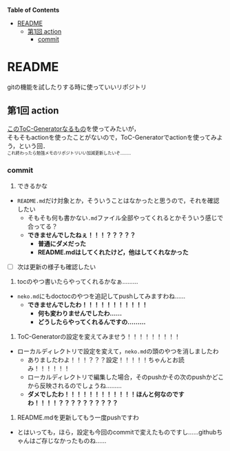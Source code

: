 <!-- START doctoc generated TOC please keep comment here to allow auto update -->
<!-- DON'T EDIT THIS SECTION, INSTEAD RE-RUN doctoc TO UPDATE -->
**Table of Contents**

- [README](#readme)
  - [第1回 action](#%E7%AC%AC1%E5%9B%9E-action)
    - [commit](#commit)

<!-- END doctoc generated TOC please keep comment here to allow auto update -->

# README

gitの機能を試したりする時に使っていいリポジトリ

## 第1回 action
[このToC-Generatorなるもの](https://github.com/technote-space/toc-generator/blob/main/README.ja.md)を使ってみたいが，  
そもそもactionを使ったことがないので，ToC-Generatorでactionを使ってみよう，という回．  
<small><small>
  これ終わったら勉強メモのリポジトリいい加減更新したいぞ………
</small></small>

### commit
1. できるかな
  - `README.md`だけ対象とか，そういうことはなかったと思うので，それを確認したい
    - そもそも何も書かない`.md`ファイル全部やってくれるとかそういう感じで合ってる？
    - **できませんでしたねぇ！！！？？？？？**
      - **普通にダメだった**
      - **README.mdはしてくれたけど，他はしてくれなかった**
  - [ ] 次は更新の様子も確認したい
1. tocのやつ書いたらやってくれるかなぁ………
  - `neko.md`にもdoctocのやつを追記してpushしてみますわね……
    - **できませんでしたわ！！！！！！！！！！！**
      - **何も変わりませんでしたわ……**
      - **どうしたらやってくれるんですの………**
1. ToC-Generatorの設定を変えてみませう！！！！！！！！！
  - ローカルディレクトリで設定を変えて，`neko.md`の頭のやつを消しましたわ
    - ありましたわよ！！！？？？設定！！！！！ちゃんとお読み！！！！！！
    - ローカルディレクトリで編集した場合，そのpushかその次のpushかどこから反映されるのでしょうね………
    - **ダメでしたわ！！！！！！！！！！！！ほんと何なのですわ！！！！？？？？？？？？？？**
1. README.mdを更新してもう一度pushですわ
  - とはいっても，ほら，設定も今回のcommitで変えたものですし……githubちゃんはご存じなかったものね……
